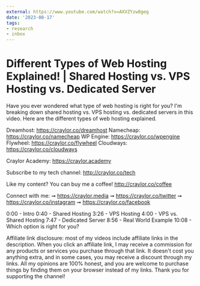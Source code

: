 ```yaml
---
external: https://www.youtube.com/watch?v=AXVZYzw8geg
date: '2023-08-17'
tags:
- research
- inbox
---
```


# Different Types of Web Hosting Explained! | Shared Hosting vs. VPS Hosting vs. Dedicated Server

Have you ever wondered what type of web hosting is right for you? I'm breaking down shared hosting vs. VPS hosting vs. dedicated servers in this video. Here are the different types of web hosting explained.

Dreamhost: https://craylor.co/dreamhost
Namecheap: https://craylor.co/namecheap
WP Engine: https://craylor.co/wpengine
Flywheel: https://craylor.co/flywheel
Cloudways: https://craylor.co/cloudways

Craylor Academy: https://craylor.academy

Subscribe to my tech channel: http://craylor.co/tech

Like my content? You can buy me a coffee! http://craylor.co/coffee

Connect with me:
➞ https://craylor.media
➞ https://craylor.co/twitter
➞ https://craylor.co/instagram
➞ https://craylor.co/facebook

0:00 - Intro
0:40 - Shared Hosting
3:26 - VPS Hosting
4:00 - VPS vs. Shared Hosting
7:47 - Dedicated Server
8:56 - Real World Example
10:08 - Which option is right for you?

Affiliate link disclosure: most of my videos include affiliate links in the description. When you click an affiliate link, I may receive a commission for any products or services you purchase through that link. It doesn't cost you anything extra, and in some cases, you may receive a discount through my links. All my opinions are 100% honest, and you are welcome to purchase things by finding them on your browser instead of my links. Thank you for supporting the channel!
